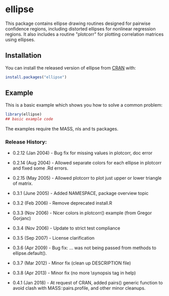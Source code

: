 # ellipse

<!-- badges: start -->
<!-- badges: end -->

This package contains ellipse drawing routines designed for pairwise 
confidence regions, including distorted ellipses for nonlinear
regression regions.  It also includes a routine "plotcorr" for 
plotting correlation matrices using ellipses.


## Installation

You can install the released version of ellipse from [CRAN](https://CRAN.R-project.org) with:

``` r
install.packages("ellipse")
```

## Example

This is a basic example which shows you how to solve a common problem:

``` r
library(ellipse)
## basic example code
```

The examples require the MASS, nls and ts packages.

### Release History:

* 0.2.12 (Jan 2004) - Bug fix for missing values in plotcorr, doc error

* 0.2.14 (Aug 2004) - Allowed separate colors for each ellipse in plotcorr
            and fixed some .Rd errors.

* 0.2.15 (May 2005) - Allowed plotcorr to plot just upper or lower triangle
            of matrix.
            
* 0.3.1 (June 2005) - Added NAMESPACE, package overview topic

* 0.3.2 (Feb 2006)  - Remove deprecated install.R

* 0.3.3 (Nov 2006)  - Nicer colors in plotcorr() example (from Gregor Gorjanc)

* 0.3.4 (Nov 2006)  - Update to strict test compliance

* 0.3.5 (Sep 2007)  - License clarification

* 0.3.6 (Apr 2009)  - Bug fix:  ... was not being passed from methods to
           ellipse.default().
           
* 0.3.7 (Mar 2012)  - Minor fix (clean up DESCRIPTION file)

* 0.3.8 (Apr 2013)  - Minor fix (no more \synopsis tag in help)
            
* 0.4.1 (Jan 2018)  - At request of CRAN, added pairs() generic function to avoid
       clash with MASS::pairs.profile, and other minor cleanups.
